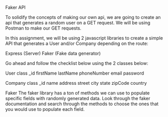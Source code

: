 Faker API

To solidify the concepts of making our own api, we are going to create an api that generates a random user on a GET request. We will be using Postman to make our GET requests.



In this assignment, we will be using 2 javascript libraries to create a simple API that generates a User and/or Company depending on the route:

Express (Server)
Faker (Fake data generator)


Go ahead and follow the checklist below using the 2 classes below:

User class
_id
firstName
lastName
phoneNumber
email
password

Company class
_id
name
address
street
city
state
zipCode
country


Faker
The faker library has a ton of methods we can use to populate specific fields with randomly generated data. Look through the faker documentation and search through the methods to choose the ones that you would use to populate each field.
